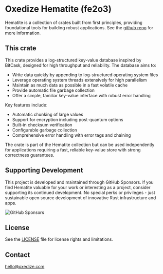 # Oxedize Hematite (fe2o3)

Hematite is a collection of crates built from first principles, providing foundational tools for building robust applications.  See the [github repo](https://github.com/Oxedize/fe2o3) for more information.

## This crate

This crate provides a log-structured key-value database inspired by BitCask, designed for high throughput and reliability. The database aims to:

- Write data quickly by appending to log-structured operating system files
- Leverage operating system threads extensively for high parallelism
- Maintain as much data as possible in a fast volatile cache
- Provide automatic file garbage collection
- Offer a simple, familiar key-value interface with robust error handling

Key features include:
- Automatic chunking of large values
- Support for encryption including post-quantum options
- Built-in checksum verification
- Configurable garbage collection
- Comprehensive error handling with error tags and chaining

The crate is part of the Hematite collection but can be used independently for applications requiring a fast, reliable key-value store with strong correctness guarantees.

## Supporting Development

This project is developed and maintained through GitHub Sponsors. If you find Hematite valuable for your work or interesting as a project, consider supporting its continued development. No special perks or privileges - just sustainable open source development of innovative Rust infrastructure and apps.

![GitHub Sponsors](https://img.shields.io/github/sponsors/Oxedize)

## License

See the [LICENSE](LICENSE) file for license rights and limitations.

## Contact

<hello@oxedize.com>
